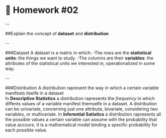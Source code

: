# 📝 Homework #02
--

##Explain the concept of **dataset** and **distribution**

--

###Dataset
A dataset is a matrix in which:
-The rows are the **statistical units**: the things we want to study.
-The columns are their **variables**: the attributes of the statistical units we interested in, operationalized in some way.

--

###Distribution
A distribution rapresent the way in which a certain variable manifests itselfe in a dataset
<br>
In **Descriptive Statistics** a distribution rapresents the *frequency* in which diffents values of a variable manifest themselfe in a dataset. A distribution can be univariate, concerning just one attribute, bivariate, considering two variables, or multivariate.
In **Inferential Satistics** a distribution rapresents all the possible values a certain variable can assume with the probability that value accours. It is a mathematical model binding a specific probability for each possible value.
